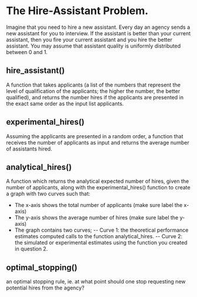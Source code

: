 # The Hire-Assistant Problem.
Imagine that you need to hire a new assistant. Every day an agency sends a new assistant for you to interview. If the assistant is better than your current assistant, then you fire your current assistant and you hire the better assistant. You may assume that assistant quality is uniformly distributed between 0 and 1.

## hire_assistant()
A function that takes applicants (a list of the numbers that represent the level of qualification of the applicants; the higher the number, the better qualified), and returns the number hires if the applicants are presented in the exact same order as the input list applicants.

## experimental_hires()
Assuming the applicants are presented in a random order, a function that receives the number of applicants as input and returns the average number of assistants hired.

## analytical_hires()
A function which returns the analytical expected number of hires, given the number of applicants, along with the experimental_hires() function to create a graph with two curves such that:

- The x-axis shows the total number of applicants (make sure label the x-axis)
- The y-axis shows the average number of hires (make sure label the y-axis)
- The graph contains two curves;
-- Curve 1: the theoretical performance estimates computed calls to the function analytical_hires.
-- Curve 2: the simulated or experimental estimates using the function you created in question 2.

## optimal_stopping()
an optimal stopping rule, ie. at what point should one stop requesting new potential hires from the agency?
